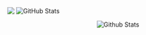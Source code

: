 
<p> <img align="center" src="https://github-readme-stats.vercel.app/api/top-langs/?username=cagricibuk&langs_count=7&theme=gotham&layout=compact" />
<img align="center" src="https://github-readme-stats.vercel.app/api?username=cagricibuk&amp;show_icons=true&theme=gotham" alt="GitHub Stats"> </p>

<p align="center">
        <img src="https://raw.githubusercontent.com/mayhemantt/mayhemantt/Update/svg/Bottom.svg" alt="Github Stats" />
</p>
